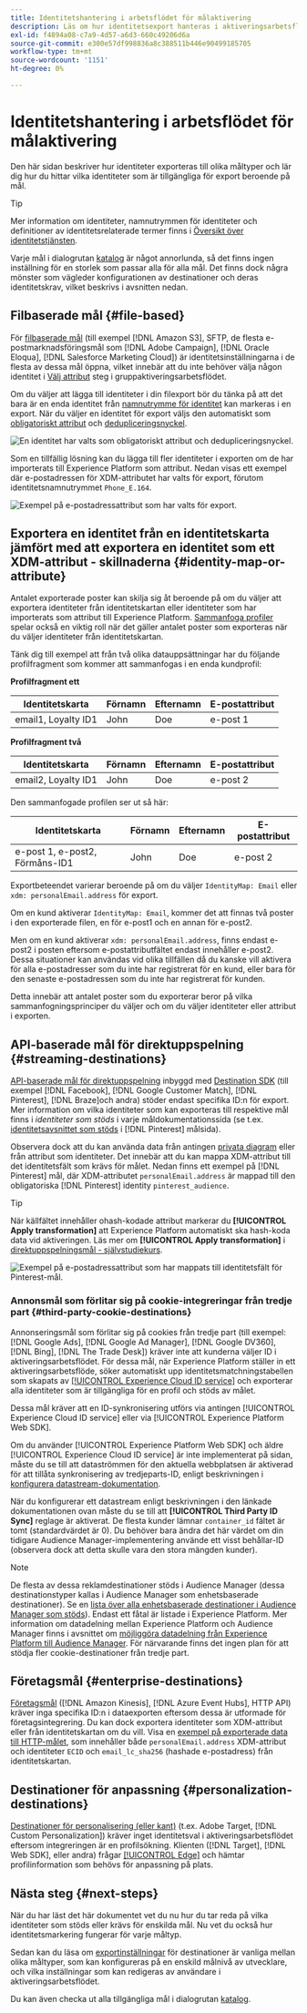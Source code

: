 ```yaml
---
title: Identitetshantering i arbetsflödet för målaktivering
description: Läs om hur identitetsexport hanteras i aktiveringsarbetsflödet, beroende på måltyp
exl-id: f4894a08-c7a9-4d57-a6d3-660c49206d6a
source-git-commit: e300e57df998836a8c388511b446e90499185705
workflow-type: tm+mt
source-wordcount: '1151'
ht-degree: 0%

---
```


# Identitetshantering i arbetsflödet för målaktivering

Den här sidan beskriver hur identiteter exporteras till olika måltyper och lär dig hur du hittar vilka identiteter som är tillgängliga för export beroende på mål.

>[!TIP]
>
> Mer information om identiteter, namnutrymmen för identiteter och definitioner av identitetsrelaterade termer finns i [Översikt över identitetstjänsten](/help/identity-service/home.md).

Varje mål i dialogrutan [katalog](/help/destinations/catalog/overview.md) är något annorlunda, så det finns ingen inställning för en storlek som passar alla för alla mål. Det finns dock några mönster som vägleder konfigurationen av destinationer och deras identitetskrav, vilket beskrivs i avsnitten nedan.

## Filbaserade mål {#file-based}

För [filbaserade mål](/help/destinations/destination-types.md#file-based) (till exempel [!DNL Amazon S3], SFTP, de flesta e-postmarknadsföringsmål som [!DNL Adobe Campaign], [!DNL Oracle Eloqua], [!DNL Salesforce Marketing Cloud]) är identitetsinställningarna i de flesta av dessa mål öppna, vilket innebär att du inte behöver välja någon identitet i [Välj attribut](/help/destinations/ui/activate-batch-profile-destinations.md#select-attributes) steg i gruppaktiveringsarbetsflödet.

Om du väljer att lägga till identiteter i din filexport bör du tänka på att det bara är en enda identitet från [namnutrymme för identitet](/help/identity-service/ui/identity-graph-viewer.md#access-identity-graph-viewer) kan markeras i en export. När du väljer en identitet för export väljs den automatiskt som [obligatoriskt attribut](/help/destinations/ui/activate-batch-profile-destinations.md#mandatory-attributes) och [dedupliceringsnyckel](/help/destinations/ui/activate-batch-profile-destinations.md#deduplication-keys).

![En identitet har valts som obligatoriskt attribut och dedupliceringsnyckel.](/help/destinations/assets/how-destinations-work/selected-identity.png)

Som en tillfällig lösning kan du lägga till fler identiteter i exporten om de har importerats till Experience Platform som attribut. Nedan visas ett exempel där e-postadressen för XDM-attributet har valts för export, förutom identitetsnamnutrymmet `Phone_E.164`.

![Exempel på e-postadressattribut som har valts för export.](/help/destinations/assets/how-destinations-work/email-selected.png)

## Exportera en identitet från en identitetskarta jämfört med att exportera en identitet som ett XDM-attribut - skillnaderna {#identity-map-or-attribute}

Antalet exporterade poster kan skilja sig åt beroende på om du väljer att exportera identiteter från identitetskartan eller identiteter som har importerats som attribut till Experience Platform. [Sammanfoga profiler](/help/profile/merge-policies/overview.md) spelar också en viktig roll när det gäller antalet poster som exporteras när du väljer identiteter från identitetskartan.

Tänk dig till exempel att från två olika datauppsättningar har du följande profilfragment som kommer att sammanfogas i en enda kundprofil:

**Profilfragment ett**

| Identitetskarta | Förnamn | Efternamn | E-postattribut |
|---------|----------|---------|--------|
| email1, Loyalty ID1 | John | Doe | e-post 1 |


**Profilfragment två**

| Identitetskarta | Förnamn | Efternamn | E-postattribut |
|---------|----------|---------|--------|
| email2, Loyalty ID1 | John | Doe | e-post 2 |

Den sammanfogade profilen ser ut så här:

| Identitetskarta | Förnamn | Efternamn | E-postattribut |
|---------|----------|---------|--------|
| e-post 1, e-post2, Förmåns-ID1 | John | Doe | e-post 2 |

Exportbeteendet varierar beroende på om du väljer `IdentityMap: Email` eller `xdm: personalEmail.address` för export.

Om en kund aktiverar `IdentityMap: Email`, kommer det att finnas två poster i den exporterade filen, en för e-post1 och en annan för e-post2.

Men om en kund aktiverar `xdm: personalEmail.address`, finns endast e-post2 i posten eftersom e-postattributfältet endast innehåller e-post2. Dessa situationer kan användas vid olika tillfällen då du kanske vill aktivera för alla e-postadresser som du inte har registrerat för en kund, eller bara för den senaste e-postadressen som du inte har registrerat för kunden.

Detta innebär att antalet poster som du exporterar beror på vilka sammanfogningsprinciper du väljer och om du väljer identiteter eller attribut i exporten.

## API-baserade mål för direktuppspelning {#streaming-destinations}

[API-baserade mål för direktuppspelning](/help/destinations/destination-types.md#streaming-destination) inbyggd med [Destination SDK](/help/destinations/destination-sdk/overview.md) (till exempel [!DNL Facebook], [!DNL Google Customer Match], [!DNL Pinterest], [!DNL Braze]och andra) stöder endast specifika ID:n för export. Mer information om vilka identiteter som kan exporteras till respektive mål finns i *identiteter som stöds* i varje måldokumentationssida (se t.ex. [identitetsavsnittet som stöds](/help/destinations/catalog/advertising/pinterest.md) i [!DNL Pinterest] målsida).

Observera dock att du kan använda data från antingen [privata diagram](/help/profile/merge-policies/overview.md#id-stitching) eller från attribut som identiteter. Det innebär att du kan mappa XDM-attribut till det identitetsfält som krävs för målet. Nedan finns ett exempel på [!DNL Pinterest] mål, där XDM-attributet `personalEmail.address` är mappad till den obligatoriska [!DNL Pinterest] identity `pinterest_audience`.

>[!TIP]
>
>När källfältet innehåller ohash-kodade attribut markerar du **[!UICONTROL Apply transformation]** att Experience Platform automatiskt ska hash-koda data vid aktiveringen. Läs mer om **[!UICONTROL Apply transformation]** i [direktuppspelningsmål - självstudiekurs](/help/destinations/ui/activate-segment-streaming-destinations.md#apply-transformation).

![Exempel på e-postadressattribut som har mappats till identitetsfält för Pinterest-mål.](/help/destinations/assets/how-destinations-work/email-mapped-to-identity.png)

### Annonsmål som förlitar sig på cookie-integreringar från tredje part {#third-party-cookie-destinations}

Annonseringsmål som förlitar sig på cookies från tredje part (till exempel: [!DNL Google Ads], [!DNL Google Ad Manager], [!DNL Google DV360], [!DNL Bing], [!DNL The Trade Desk]) kräver inte att kunderna väljer ID i aktiveringsarbetsflödet. För dessa mål, när Experience Platform ställer in ett aktiveringsarbetsflöde, söker automatiskt upp identitetsmatchningstabellen som skapats av [[!UICONTROL Experience Cloud ID service]](https://experienceleague.adobe.com/docs/id-service/using/intro/overview.html) och exporterar alla identiteter som är tillgängliga för en profil och stöds av målet.

Dessa mål kräver att en ID-synkronisering utförs via antingen [!UICONTROL Experience Cloud ID service] eller via [!UICONTROL Experience Platform Web SDK].

Om du använder [!UICONTROL Experience Platform Web SDK] och äldre [!UICONTROL Experience Cloud ID service] är inte implementerat på sidan, måste du se till att dataströmmen för den aktuella webbplatsen är aktiverad för att tillåta synkronisering av tredjeparts-ID, enligt beskrivningen i [konfigurera datastream-dokumentation](/help/datastreams/configure.md#create).

När du konfigurerar ett datastream enligt beskrivningen i den länkade dokumentationen ovan måste du se till att **[!UICONTROL Third Party ID Sync]** reglage är aktiverat. De flesta kunder lämnar `container_id` fältet är tomt (standardvärdet är 0). Du behöver bara ändra det här värdet om din tidigare Audience Manager-implementering använde ett visst behållar-ID (observera dock att detta skulle vara den stora mängden kunder).

>[!NOTE]
>
>De flesta av dessa reklamdestinationer stöds i Audience Manager (dessa destinationstyper kallas i Audience Manager som enhetsbaserade destinationer). Se en [lista över alla enhetsbaserade destinationer i Audience Manager som stöds](https://experienceleague.adobe.com/docs/audience-manager/user-guide/features/destinations/device-based/device-based-destinations-list.html)). Endast ett fåtal är listade i Experience Platform. Mer information om datadelning mellan Experience Platform och Audience Manager finns i avsnittet om [möjliggöra datadelning från Experience Platform till Audience Manager](https://experienceleague.adobe.com/docs/audience-manager/user-guide/implementation-integration-guides/integration-experience-platform/aam-aep-audience-sharing.html#enable-aep-to-aam-data). För närvarande finns det ingen plan för att stödja fler cookie-destinationer från tredje part.

## Företagsmål {#enterprise-destinations}

[Företagsmål](/help/destinations/destination-types.md#streaming-profile-export) ([!DNL Amazon Kinesis], [!DNL Azure Event Hubs], HTTP API) kräver inga specifika ID:n i dataexporten eftersom dessa är utformade för företagsintegrering. Du kan dock exportera identiteter som XDM-attribut eller från identitetskartan om du vill. Visa en [exempel på exporterade data till HTTP-målet](/help/destinations/catalog/streaming/http-destination.md#exported-data), som innehåller både `personalEmail.address` XDM-attribut och identiteter `ECID` och `email_lc_sha256` (hashade e-postadress) från identitetskartan.

## Destinationer för anpassning {#personalization-destinations}

[Destinationer för personalisering (eller kant)](/help/destinations/destination-types.md#edge-personalization-destinations) (t.ex. Adobe Target, [!DNL Custom Personalization]) kräver inget identitetsval i aktiveringsarbetsflödet eftersom integreringen är en profilsökning. Klienten ([!DNL Target], [!DNL Web SDK], eller andra) frågar [[!UICONTROL Edge]](/help/collection/home.md#edge) och hämtar profilinformation som behövs för anpassning på plats.

<!--
![Table with all supported identities](/help/destinations/assets/how-destinations-work/identities-table.png)

-->

## Nästa steg {#next-steps}

När du har läst det här dokumentet vet du nu hur du tar reda på vilka identiteter som stöds eller krävs för enskilda mål. Nu vet du också hur identitetsmarkering fungerar för varje måltyp.

Sedan kan du läsa om [exportinställningar](/help/destinations/how-destinations-work/destinations-configurations.md) för destinationer är vanliga mellan olika måltyper, som kan konfigureras på en enskild målnivå av utvecklare, och vilka inställningar som kan redigeras av användare i aktiveringsarbetsflödet.

Du kan även checka ut alla tillgängliga mål i dialogrutan [katalog](/help/destinations/catalog/overview.md).
